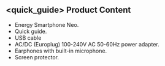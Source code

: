 ## <quick_guide> Product Content
* Energy Smartphone Neo.
* Quick guide.
* USB cable
* AC/DC (Europlug) 100-240V AC 50-60Hz power adapter.
* Earphones with built-in microphone. 
* Screen protector.

